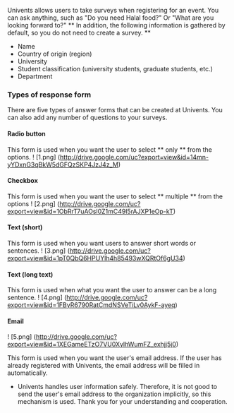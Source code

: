Univents allows users to take surveys when registering for an event.
 You can ask anything, such as "Do you need Halal food?" Or "What are you looking forward to?"
 ** In addition, the following information is gathered by default, so you do not need to create a survey.  **

 - Name
 - Country of origin (region)
 - University
 - Student classification (university students, graduate students, etc.)
 - Department

 ### Types of response form
 There are five types of answer forms that can be created at Univents.
You can also add any number of questions to your surveys.

 #### Radio button
 <!-- only one じゃなくて onlyでいいのか？↓↓ -->
 This form is used when you want the user to select ** only ** from the options.
 ! [1.png] (http://drive.google.com/uc?export=view&id=14mn-yYDxnG3qBkW5dGFQzSKP4JzJ4z_M)


 #### Checkbox
 This form is used when you want the user to select  ** multiple ** from the options
 ! [2.png] (http://drive.google.com/uc?export=view&id=1ObRrT7uAOsl0Z1mC49l5rAJXP1eOp-kT)

 #### Text (short)
 This form is used when you want users to answer short words or sentences.
 ! [3.png] (http://drive.google.com/uc?export=view&id=1pT0QbQ6HPUYlh4h85493wXQRtOf6gU34)

 #### Text (long text)
 This form is used when what you want the user to answer can be a long sentence.
 ! [4.png] (http://drive.google.com/uc?export=view&id=1FByR6790RatCmdNSVeTiLv0AykF-ayeq)

 #### Email
 ! [5.png] (http://drive.google.com/uc?export=view&id=1XEGameETzO7VU0XylhWumFZ_exhjj5j0)

 This form is used when you want the user's email address.  If the user has already registered with Univents, the email address will be filled in automatically.
 * Univents handles user information safely.  Therefore, it is not good to send the user's email address to the organization implicitly, so this mechanism is used.  Thank you for your understanding and cooperation.
